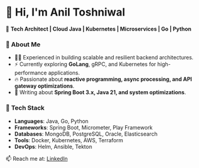 # 👋 Hi, I'm Anil Toshniwal 

🚀 **Tech Architect | Cloud Java | Kubernetes | Microservices | Go | Python**

### 🔹 About Me
- 👨‍💻 Experienced in building scalable and resilient backend architectures.
- ⚡ Currently exploring **GoLang**, gRPC, and Kubernetes for high-performance applications.
- 🔥 Passionate about **reactive programming, async processing, and API gateway optimizations**.
- 📝 Writing about **Spring Boot 3.x, Java 21, and system optimizations**.

### 🔧 **Tech Stack**
- **Languages**: Java, Go, Python
- **Frameworks**: Spring Boot, Micrometer, Play Framework
- **Databases**: MongoDB, PostgreSQL, Oracle, Elasticsearch
- **Tools**: Docker, Kubernetes, AWS, Terraform
- **DevOps**: Helm, Ansible, Tekton

📫 Reach me at: [LinkedIn](https://www.linkedin.com/in/anil-toshniwal)
